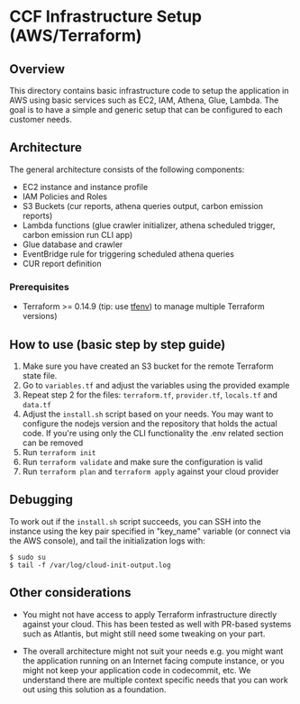 # CCF Infrastructure Setup (AWS/Terraform)

## Overview

This directory contains basic infrastructure code to setup the application in AWS using basic services such as EC2, IAM, Athena, Glue, Lambda. The goal is to have a simple and generic setup that can be configured to each customer needs.

## Architecture
The general architecture consists of the following components:

- EC2 instance and instance profile
- IAM Policies and Roles
- S3 Buckets (cur reports, athena queries output, carbon emission reports)
- Lambda functions (glue crawler initializer, athena scheduled trigger, carbon emission run CLI app)
- Glue database and crawler
- EventBridge rule for triggering scheduled athena queries
- CUR report definition

### Prerequisites

- Terraform >= 0.14.9 (tip: use [tfenv](https://github.com/tfutils/tfenv)) to manage multiple Terraform versions)

## How to use (basic step by step guide)

1. Make sure you have created an S3 bucket for the remote Terraform state file.
2. Go to `variables.tf` and adjust the variables using the provided example
3. Repeat step 2 for the files: `terraform.tf`, `provider.tf`, `locals.tf` and `data.tf`
4. Adjust the `install.sh` script based on your needs. You may want to configure the nodejs version and the repository that holds the actual code. If you're using only the CLI functionality the .env related section can be removed
5. Run `terraform init`
6. Run `terraform validate` and make sure the configuration is valid 
7. Run `terraform plan` and `terraform apply` against your cloud provider

## Debugging

To work out if the `install.sh` script succeeds, you can SSH into the instance using the key pair specified in "key_name" variable (or connect via the AWS console), and tail the initialization logs with:

```
$ sudo su
$ tail -f /var/log/cloud-init-output.log 
```

## Other considerations

- You might not have access to apply Terraform infrastructure directly against your cloud. This has been tested as well with PR-based systems such as Atlantis, but might still need some tweaking on your part.

- The overall architecture might not suit your needs e.g. you might want the application running on an Internet facing compute instance, or you might not keep your application code in codecommit, etc. We understand there are multiple context specific needs that you can work out using this solution as a foundation.
